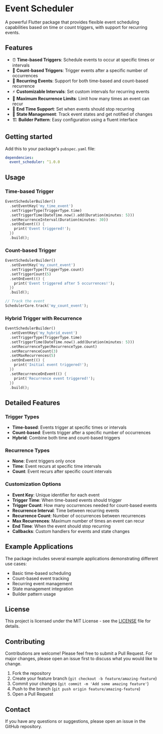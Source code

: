 <!--
This README describes the package. If you publish this package to pub.dev,
this README's contents appear on the landing page for your package.

For information about how to write a good package README, see the guide for
[writing package pages](https://dart.dev/tools/pub/writing-package-pages).

For general information about developing packages, see the Dart guide for
[creating packages](https://dart.dev/guides/libraries/create-packages)
and the Flutter guide for
[developing packages and plugins](https://flutter.dev/to/develop-packages).
-->

# Event Scheduler

A powerful Flutter package that provides flexible event scheduling capabilities based on time or count triggers, with support for recurring events.

## Features

- ⏰ **Time-based Triggers**: Schedule events to occur at specific times or intervals
- 🔢 **Count-based Triggers**: Trigger events after a specific number of occurrences
- 🔄 **Recurring Events**: Support for both time-based and count-based recurrence
- ⚡ **Customizable Intervals**: Set custom intervals for recurring events
- 🎯 **Maximum Recurrence Limits**: Limit how many times an event can recur
- 📅 **End Time Support**: Set when events should stop recurring
- 🔔 **State Management**: Track event states and get notified of changes
- 🏗️ **Builder Pattern**: Easy configuration using a fluent interface

## Getting started

Add this to your package's `pubspec.yaml` file:

```yaml
dependencies:
  event_scheduler: ^1.0.0
```

## Usage

### Time-based Trigger

```dart
EventSchedulerBuilder()
  .setEventKey('my_time_event')
  .setTriggerType(TriggerType.time)
  .setTriggerTime(DateTime.now().add(Duration(minutes: 5)))
  .setRecurrenceInterval(Duration(minutes: 30))
  .setOnEvent(() {
    print('Event triggered!');
  })
  .build();
```

### Count-based Trigger

```dart
EventSchedulerBuilder()
  .setEventKey('my_count_event')
  .setTriggerType(TriggerType.count)
  .setTriggerCount(5)
  .setOnEvent(() {
    print('Event triggered after 5 occurrences!');
  })
  .build();

// Track the event
SchedulerCore.track('my_count_event');
```

### Hybrid Trigger with Recurrence

```dart
EventSchedulerBuilder()
  .setEventKey('my_hybrid_event')
  .setTriggerType(TriggerType.time)
  .setTriggerTime(DateTime.now().add(Duration(minutes: 5)))
  .setRecurrenceType(RecurrenceType.count)
  .setRecurrenceCount(3)
  .setMaxRecurrences(5)
  .setOnEvent(() {
    print('Initial event triggered!');
  })
  .setRecurrenceOnEvent(() {
    print('Recurrence event triggered!');
  })
  .build();
```

## Detailed Features

### Trigger Types

- **Time-based**: Events trigger at specific times or intervals
- **Count-based**: Events trigger after a specific number of occurrences
- **Hybrid**: Combine both time and count-based triggers

### Recurrence Types

- **None**: Event triggers only once
- **Time**: Event recurs at specific time intervals
- **Count**: Event recurs after specific count intervals

### Customization Options

- **Event Key**: Unique identifier for each event
- **Trigger Time**: When time-based events should trigger
- **Trigger Count**: How many occurrences needed for count-based events
- **Recurrence Interval**: Time between recurring events
- **Recurrence Count**: Number of occurrences between recurrences
- **Max Recurrences**: Maximum number of times an event can recur
- **End Time**: When the event should stop recurring
- **Callbacks**: Custom handlers for events and state changes

## Example Applications

The package includes several example applications demonstrating different use cases:

- Basic time-based scheduling
- Count-based event tracking
- Recurring event management
- State management integration
- Builder pattern usage

## License

This project is licensed under the MIT License - see the [LICENSE](LICENSE) file for details.

## Contributing

Contributions are welcome! Please feel free to submit a Pull Request. For major changes, please open an issue first to discuss what you would like to change.

1. Fork the repository
2. Create your feature branch (`git checkout -b feature/amazing-feature`)
3. Commit your changes (`git commit -m 'Add some amazing feature'`)
4. Push to the branch (`git push origin feature/amazing-feature`)
5. Open a Pull Request

## Contact

If you have any questions or suggestions, please open an issue in the GitHub repository.
